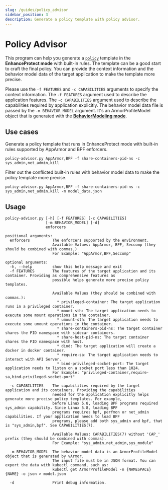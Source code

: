 ```yaml
---
slug: /guides/policy_advisor
sidebar_position: 3
description: Generate a policy template with policy advisor.
---
```


# Policy Advisor
This program can help you generate a [`policy`](../getting_started/interface_specification.md#varmorpolicyspec--varmorclusterpolicyspec) template in the **EnhanceProtect mode** with built-in rules. The template can be a good start to craft the final policy. You can provide the context information and the behavior model data of the target application to make the template more precise. 

Please use the `-f FEATURES` and `-c CAPABILITIES` arguments to specify the context information. The `-f FEATURES` argument used to describe the application features. The `-c CAPABILITIES` argument used to describe the capabilities required by application explicitly. The behavior model data file is passed by the `-m BEHAVIOR_MODEL` argument. It's an ArmorProfileModel object that is generated with the **[BehaviorModeling mode](policies_and_rules/policy_modes/behavior_modeling.md)**.


## Use cases
Generate a policy template that runs in EnhanceProtect mode with built-in rules supported by AppArmor and BPF enforcers.

`policy-advisor.py AppArmor,BPF -f share-containers-pid-ns -c sys_admin,net_admin,kill`

Filter out the conflicted built-in rules with behavior model data to make the policy template more precise.

`policy-advisor.py AppArmor,BPF -f share-containers-pid-ns -c sys_admin,net_admin,kill -m model_data.json`


## Usage
```
policy-advisor.py [-h] [-f FEATURES] [-c CAPABILITIES]
                  [-m BEHAVIOR_MODEL] [-d]
                  enforcers

positional arguments:
  enforcers          The enforcers supported by the environment.
                     Available Values: AppArmor, BPF, Seccomp (they should be combined with commas.)
                     For Example: "AppArmor,BPF,Seccomp"

optional arguments:
  -h, --help         show this help message and exit
  -f FEATURES        The features of the target application and its container. Providing as comprehensive features as
                     possible helps generate more precise policy templates.

                     Available Values (they should be combined with commas.):
                       * privileged-container: The target application runs in a privileged container.
                       * mount-sth: The target application needs to execute some mount operations in the container.
                       * umount-sth: The target application needs to execute some umount operations in the container.
                       * share-containers-pid-ns: The target container shares the PID namespace with sidecar containers.
                       * share-host-pid-ns: The target container shares the PID namespace with host.
                       * dind: The target application will create a docker in docker container.
                       * require-sa: The target application needs to interact with API Server.
                       * bind-privileged-socket-port: The target application needs to listen on a socket port less than 1024.
                     For Example: "privileged-container,require-sa,bind-privileged-socket-port"

  -c CAPABILITIES    The capabilities required by the target application and its containers. Providing the capabilities
                     needed for the application explicitly helps generate more precise policy templates. For example,
                     before Linux 5.8, loading BPF programs required sys_admin capability. Since Linux 5.8, loading BPF
                     programs requires bpf, perfmon or net_admin capabilities. If your application needs to load BPF
                     programs, please add both sys_admin and bpf, that is "sys_admin,bpf". See CAPABILITIES(7).

                     Available Values: CAPABILITIES(7) without 'CAP_' prefix (they should be combined with commas).
                     For Example: "sys_admin,net_admin,sys_module"

  -m BEHAVIOR_MODEL  The behavior model data is an ArmorProfileModel object that is generated by vArmor.
                     The input file must be in JSON format. You can export the data with kubectl command, such as:
                     kubectl get ArmorProfileModel -n {NAMESPACE} {NAME} -o json > model.json

  -d                 Print debug information.
```
